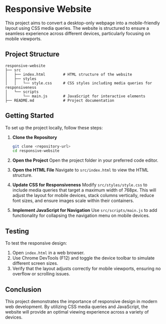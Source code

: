 # Responsive Website

This project aims to convert a desktop-only webpage into a mobile-friendly layout using CSS media queries. The website is structured to ensure a seamless experience across different devices, particularly focusing on mobile viewports.

## Project Structure

```
responsive-website
├── src
│   ├── index.html        # HTML structure of the website
│   ├── styles
│   │   └── style.css     # CSS styles including media queries for responsiveness
│   └── scripts
│       └── main.js       # JavaScript for interactive elements
├── README.md             # Project documentation
```

## Getting Started

To set up the project locally, follow these steps:

1. **Clone the Repository**
   ```bash
   git clone <repository-url>
   cd responsive-website
   ```

2. **Open the Project**
   Open the project folder in your preferred code editor.

3. **Open the HTML File**
   Navigate to `src/index.html` to view the HTML structure.

4. **Update CSS for Responsiveness**
   Modify `src/styles/style.css` to include media queries that target a maximum width of 768px. This will adjust the layout for mobile devices, stack columns vertically, reduce font sizes, and ensure images scale within their containers.

5. **Implement JavaScript for Navigation**
   Use `src/scripts/main.js` to add functionality for collapsing the navigation menu on mobile devices.

## Testing

To test the responsive design:

1. Open `index.html` in a web browser.
2. Use Chrome DevTools (F12) and toggle the device toolbar to simulate different screen sizes.
3. Verify that the layout adjusts correctly for mobile viewports, ensuring no overflow or scrolling issues.

## Conclusion

This project demonstrates the importance of responsive design in modern web development. By utilizing CSS media queries and JavaScript, the website will provide an optimal viewing experience across a variety of devices.